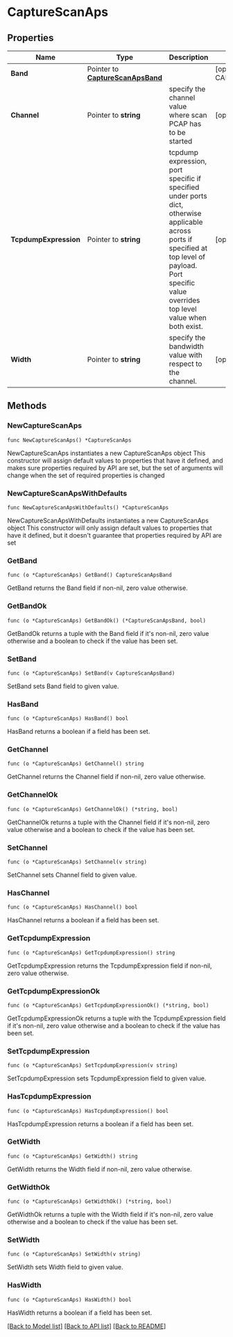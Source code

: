 # CaptureScanAps

## Properties

Name | Type | Description | Notes
------------ | ------------- | ------------- | -------------
**Band** | Pointer to [**CaptureScanApsBand**](CaptureScanApsBand.md) |  | [optional] [default to CAPTURESCANAPSBAND__24]
**Channel** | Pointer to **string** | specify the channel value where scan PCAP has to be started | [optional] 
**TcpdumpExpression** | Pointer to **string** | tcpdump expression, port specific if specified under ports dict, otherwise applicable across ports if specified at top level of payload. Port specific value overrides top level value when both exist. | [optional] 
**Width** | Pointer to **string** | specify the bandwidth value with respect to the channel. | [optional] 

## Methods

### NewCaptureScanAps

`func NewCaptureScanAps() *CaptureScanAps`

NewCaptureScanAps instantiates a new CaptureScanAps object
This constructor will assign default values to properties that have it defined,
and makes sure properties required by API are set, but the set of arguments
will change when the set of required properties is changed

### NewCaptureScanApsWithDefaults

`func NewCaptureScanApsWithDefaults() *CaptureScanAps`

NewCaptureScanApsWithDefaults instantiates a new CaptureScanAps object
This constructor will only assign default values to properties that have it defined,
but it doesn't guarantee that properties required by API are set

### GetBand

`func (o *CaptureScanAps) GetBand() CaptureScanApsBand`

GetBand returns the Band field if non-nil, zero value otherwise.

### GetBandOk

`func (o *CaptureScanAps) GetBandOk() (*CaptureScanApsBand, bool)`

GetBandOk returns a tuple with the Band field if it's non-nil, zero value otherwise
and a boolean to check if the value has been set.

### SetBand

`func (o *CaptureScanAps) SetBand(v CaptureScanApsBand)`

SetBand sets Band field to given value.

### HasBand

`func (o *CaptureScanAps) HasBand() bool`

HasBand returns a boolean if a field has been set.

### GetChannel

`func (o *CaptureScanAps) GetChannel() string`

GetChannel returns the Channel field if non-nil, zero value otherwise.

### GetChannelOk

`func (o *CaptureScanAps) GetChannelOk() (*string, bool)`

GetChannelOk returns a tuple with the Channel field if it's non-nil, zero value otherwise
and a boolean to check if the value has been set.

### SetChannel

`func (o *CaptureScanAps) SetChannel(v string)`

SetChannel sets Channel field to given value.

### HasChannel

`func (o *CaptureScanAps) HasChannel() bool`

HasChannel returns a boolean if a field has been set.

### GetTcpdumpExpression

`func (o *CaptureScanAps) GetTcpdumpExpression() string`

GetTcpdumpExpression returns the TcpdumpExpression field if non-nil, zero value otherwise.

### GetTcpdumpExpressionOk

`func (o *CaptureScanAps) GetTcpdumpExpressionOk() (*string, bool)`

GetTcpdumpExpressionOk returns a tuple with the TcpdumpExpression field if it's non-nil, zero value otherwise
and a boolean to check if the value has been set.

### SetTcpdumpExpression

`func (o *CaptureScanAps) SetTcpdumpExpression(v string)`

SetTcpdumpExpression sets TcpdumpExpression field to given value.

### HasTcpdumpExpression

`func (o *CaptureScanAps) HasTcpdumpExpression() bool`

HasTcpdumpExpression returns a boolean if a field has been set.

### GetWidth

`func (o *CaptureScanAps) GetWidth() string`

GetWidth returns the Width field if non-nil, zero value otherwise.

### GetWidthOk

`func (o *CaptureScanAps) GetWidthOk() (*string, bool)`

GetWidthOk returns a tuple with the Width field if it's non-nil, zero value otherwise
and a boolean to check if the value has been set.

### SetWidth

`func (o *CaptureScanAps) SetWidth(v string)`

SetWidth sets Width field to given value.

### HasWidth

`func (o *CaptureScanAps) HasWidth() bool`

HasWidth returns a boolean if a field has been set.


[[Back to Model list]](../README.md#documentation-for-models) [[Back to API list]](../README.md#documentation-for-api-endpoints) [[Back to README]](../README.md)


